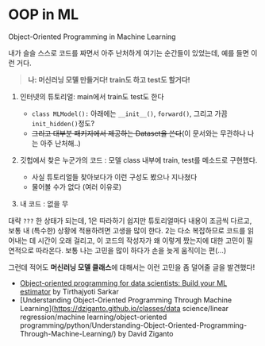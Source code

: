 # OOP in ML
Object-Oriented Programming in Machine Learning


내가 슬슬 스스로 코드를 짜면서 아주 난처하게 여기는 순간들이 있었는데, 예를 들면 이런 거다.

> **나: 머신러닝 모델 만들거다! train도 하고 test도 할거다!**

1. 인터넷의 튜토리얼: main에서 train도 test도 한다
    - ```class MLModel():``` 아래에는 ```__init__()```, ```forward()```, 그리고 가끔 ```init_hidden()```정도?
    - ~~그리고 대부분 패키지에서 제공하는 Dataset을 쓴다~~(이 문서와는 무관하나 나는 아주 난처해..)
    
2. 깃헙에서 찾은 누군가의 코드 : 모델 class 내부에 train, test를 메소드로 구현했다.
    - 사실 튜토리얼들 찾아보다가 이런 구성도 봤으나 지나쳤다
    - 물어볼 수가 없다 (여러 이유로)
    
3. 내 코드 : 없을 무


대략 ```???``` 한 상태가 되는데, 1은 따라하기 쉽지만 튜토리얼마다 내용이 조금씩 다르고, 보통 내 (특수한) 상황에 적용하려면 고생을 많이 한다.
2는 다소 복잡하므로 코드를 읽어내는 데 시간이 오래 걸리고, 이 코드의 작성자가 왜 이렇게 짰는지에 대한 고민이 필연적으로 따라온다. 
보통 나는 고민을 많이 하다가 손을 늦게 움직이는 편(...)

그런데 적어도 **머신러닝 모델 클래스**에 대해서는 이런 고민을 좀 덜어줄 글을 발견했다! 

- [Object-oriented programming for data scientists: Build your ML estimator](https://towardsdatascience.com/object-oriented-programming-for-data-scientists-build-your-ml-estimator-7da416751f64) by Tirthajyoti Sarkar
- [Understanding Object-Oriented Programming Through Machine Learning](https://dziganto.github.io/classes/data science/linear regression/machine learning/object-oriented programming/python/Understanding-Object-Oriented-Programming-Through-Machine-Learning/) by David Ziganto


